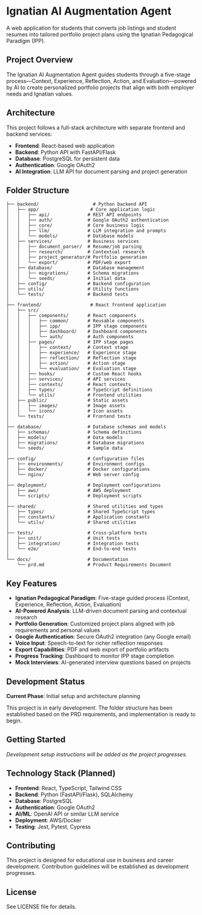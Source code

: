 # Ignatian AI Augmentation Agent

A web application for students that converts job listings and student resumes into tailored portfolio project plans using the Ignatian Pedagogical Paradigm (IPP).

## Project Overview

The Ignatian AI Augmentation Agent guides students through a five-stage process—Context, Experience, Reflection, Action, and Evaluation—powered by AI to create personalized portfolio projects that align with both employer needs and Ignatian values.

## Architecture

This project follows a full-stack architecture with separate frontend and backend services:

- **Frontend**: React-based web application
- **Backend**: Python API with FastAPI/Flask
- **Database**: PostgreSQL for persistent data
- **Authentication**: Google OAuth2
- **AI Integration**: LLM API for document parsing and project generation

## Folder Structure

```
├── backend/                    # Python backend API
│   ├── app/                   # Core application logic
│   │   ├── api/              # REST API endpoints
│   │   ├── auth/             # Google OAuth2 authentication
│   │   ├── core/             # Core business logic
│   │   ├── llm/              # LLM integration and prompts
│   │   └── models/           # Database models
│   ├── services/             # Business services
│   │   ├── document_parser/  # Resume/job parsing
│   │   ├── research/         # Contextual research
│   │   ├── project_generator/# Portfolio generation
│   │   └── export/           # PDF/web export
│   ├── database/             # Database management
│   │   ├── migrations/       # Schema migrations
│   │   └── seeds/            # Initial data
│   ├── config/               # Backend configuration
│   ├── utils/                # Utility functions
│   └── tests/                # Backend tests
│
├── frontend/                  # React frontend application
│   ├── src/
│   │   ├── components/       # React components
│   │   │   ├── common/       # Reusable components
│   │   │   ├── ipp/          # IPP stage components
│   │   │   ├── dashboard/    # Dashboard components
│   │   │   └── auth/         # Auth components
│   │   ├── pages/            # IPP stage pages
│   │   │   ├── context/      # Context stage
│   │   │   ├── experience/   # Experience stage
│   │   │   ├── reflection/   # Reflection stage
│   │   │   ├── action/       # Action stage
│   │   │   └── evaluation/   # Evaluation stage
│   │   ├── hooks/            # Custom React hooks
│   │   ├── services/         # API services
│   │   ├── contexts/         # React contexts
│   │   ├── types/            # TypeScript definitions
│   │   └── utils/            # Frontend utilities
│   ├── public/               # Static assets
│   │   ├── images/           # Image assets
│   │   └── icons/            # Icon assets
│   └── tests/                # Frontend tests
│
├── database/                 # Database schemas and models
│   ├── schemas/              # Schema definitions
│   ├── models/               # Data models
│   ├── migrations/           # Database migrations
│   └── seeds/                # Sample data
│
├── config/                   # Configuration files
│   ├── environments/         # Environment configs
│   ├── docker/               # Docker configurations
│   └── nginx/                # Web server config
│
├── deployment/               # Deployment configurations
│   ├── aws/                  # AWS deployment
│   └── scripts/              # Deployment scripts
│
├── shared/                   # Shared utilities and types
│   ├── types/                # Shared TypeScript types
│   ├── constants/            # Application constants
│   └── utils/                # Shared utilities
│
├── tests/                    # Cross-platform tests
│   ├── unit/                 # Unit tests
│   ├── integration/          # Integration tests
│   └── e2e/                  # End-to-end tests
│
└── docs/                     # Documentation
    └── prd.md                # Product Requirements Document
```

## Key Features

- **Ignatian Pedagogical Paradigm**: Five-stage guided process (Context, Experience, Reflection, Action, Evaluation)
- **AI-Powered Analysis**: LLM-driven document parsing and contextual research
- **Portfolio Generation**: Customized project plans aligned with job requirements and personal values
- **Google Authentication**: Secure OAuth2 integration (any Google email)
- **Voice Input**: Speech-to-text for richer reflection responses
- **Export Capabilities**: PDF and web export of portfolio artifacts
- **Progress Tracking**: Dashboard to monitor IPP stage completion
- **Mock Interviews**: AI-generated interview questions based on projects

## Development Status

**Current Phase**: Initial setup and architecture planning

This project is in early development. The folder structure has been established based on the PRD requirements, and implementation is ready to begin.

## Getting Started

*Development setup instructions will be added as the project progresses.*

## Technology Stack (Planned)

- **Frontend**: React, TypeScript, Tailwind CSS
- **Backend**: Python (FastAPI/Flask), SQLAlchemy
- **Database**: PostgreSQL
- **Authentication**: Google OAuth2
- **AI/ML**: OpenAI API or similar LLM service
- **Deployment**: AWS/Docker
- **Testing**: Jest, Pytest, Cypress

## Contributing

This project is designed for educational use in business and career development. Contribution guidelines will be established as development progresses.

## License

See LICENSE file for details.